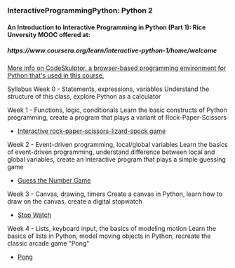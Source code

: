 <h3>InteractiveProgrammingPython: Python 2</h3>
<h4>An Introduction to Interactive Programming in Python (Part 1): Rice Unversity MOOC offered at:</h4>
<h5>https://www.coursera.org/learn/interactive-python-1/home/welcome</h5>
<a href="http://www.codeskulptor.org/docs.html#tabs-Python"> More info on CodeSkulptor, a browser-based programming environment
for Python that's used in this course.</a>
<br>

  Syllabus
  Week 0 - Statements, expressions, variables 
  Understand the structure of this class, explore Python as a calculator
  

  Week 1 - Functions, logic, conditionals
  Learn the basic constructs of Python programming, create a program that plays a variant of Rock-Paper-Scissors
   * [Interactive rock-paper-scissors-lizard-spock game](https://github.com/BMariscal/InteractiveProgrammingPython/blob/master/paperSpock.py)

  Week 2 - Event-driven programming, local/global variables
  Learn the basics of event-driven programming, understand difference between local and global variables, create an interactive program that plays a simple guessing game
   * [Guess the Number Game](http://www.codeskulptor.org/#user42_fljLAnVqNU_11.py)

  Week 3 - Canvas, drawing, timers
  Create a canvas in Python, learn how to draw on the canvas, create a digital stopwatch
   * [Stop Watch](http://www.codeskulptor.org/#user42_mmsEyIRlF9_5.py)

  Week 4 - Lists, keyboard input, the basics of modeling motion
  Learn the basics of lists in Python, model moving objects in Python, recreate the classic arcade game "Pong"
   * [Pong](http://www.codeskulptor.org/#user42_j4M7972ikr_5.py)
